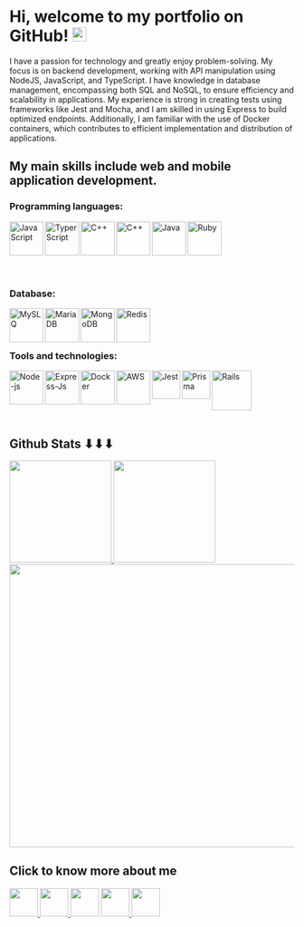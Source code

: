 # Hi, welcome to my portfolio on GitHub! <img src="https://media.giphy.com/media/hvRJCLFzcasrR4ia7z/giphy.gif" width="25px">

 I have a passion for technology and greatly enjoy problem-solving. My focus is on backend development, working with API manipulation using NodeJS, JavaScript, and TypeScript. I have knowledge in database management, encompassing both SQL and NoSQL, to ensure efficiency and scalability in applications. My experience is strong in creating tests using frameworks like Jest and Mocha, and I am skilled in using Express to build optimized endpoints. Additionally, I am familiar with the use of Docker containers, which contributes to efficient implementation and distribution of applications.

## My main skills include web and mobile application development.

### Programming languages:
  <img align="left" alt="JavaScript" height="60" width="60" src="https://img.icons8.com/color/javascript" />
  <img align="left" alt="TyperScript" height="60" width="60" src="https://img.icons8.com/color/typescript" />
  <img align="left" alt="C++" height="60" width="60" src="https://img.icons8.com/color/c-plus-plus-logo" />
  <img align="left" alt="C++" height="60" width="60" src="https://img.icons8.com/color/python" />
  <img align="left" alt="Java" height="60" width="60" src="https://img.icons8.com/color/java-coffee-cup-logo" />
  <img width="60" height="60" alt="Ruby" src="https://github.com/user-attachments/assets/9a9ed023-f4a7-4da2-baf1-25e1d06b4de8" />

  <br>
  <br>
  <br>

### Database:
  <img align="left" alt="MySLQ" height="60" width="60" src="https://img.icons8.com/color/mysql" />
  <img align="left" alt="MariaDB" height="60" width="60" src="https://img.icons8.com/color/maria-db" />
  <img align="left" alt="MongoDB" height="60" width="60" src="https://img.icons8.com/color/mongodb" />
  <img align="left" alt="Redis" height="60" width="60" src="https://img.icons8.com/color/redis" />
  <br>
  <br>
  <br>

### Tools and technologies:
 <img align="left" alt="Node-js" height="60" width="60" src="https://img.icons8.com/color/nodejs" />
 <img align="left" alt="Express-Js" height="60" width="60" src="https://img.icons8.com/color/express-js" />
 <img align="left" alt="Docker" height="60" width="60" src="https://img.icons8.com/color/docker" />
 <img align="left" alt="AWS" height="60" width="60" src="https://img.icons8.com/color/amazon-web-services" />
 <img align="left" alt="Jest" height="50" width="50" src="https://cdn.jsdelivr.net/gh/devicons/devicon/icons/jest/jest-plain.svg" />
 <img align="left" alt="Prisma" height="50" width="50" src="https://img.icons8.com/color/prisma-orm" />
 <img width="70" height="70" alt="Rails" src="https://github.com/user-attachments/assets/16f36d8d-e625-49cf-a294-f835a7c9d4ec" />


<br>
<br>

 ## Github Stats ⬇⬇⬇

<div align="left" target="_blank">
  <a href="https://github-readme-stats.vercel.app/api?username=jpmoreiradev&show_icons=True&theme=dracula&include_all_commits=true&count_private=true" target="_blank"> <img height="180em" src="https://github-readme-stats.vercel.app/api?username=jpmoreiradev&show_icons=True&theme=dracula&include_all_commits=true&count_private=true"/> </a>
  <a href="https://github-readme-stats.vercel.app/api/top-langs/?username=jpmoreiradev&layout=compact&langs_count=6&theme=dracula" target="_blank"> <img height="180em" src="https://github-readme-stats.vercel.app/api/top-langs/?username=jpmoreiradev&layout=compact&langs_count=6&theme=dracula"/> </a>

</div>
  </div>
    <a href="https://wakatime.com/share/@81f81130-04c5-4bbb-8ca5-00deb55f82ee/42df2e11-cb1f-47cf-ac2e-f7cb7aa925ef.svg" target="_blank">
    <img align="center" height="500" width="792" src="https://wakatime.com/share/@81f81130-04c5-4bbb-8ca5-00deb55f82ee/55d414e7-20ff-4064-a9a7-c7bad2f32307.svg">
    </a>
  <div >
  <h2> Click to know more about me </h2>
  <a href="https://www.youtube.com/channel/UCK2deOyGLojnZF9fHzngr6g" target="_blank"><img src="https://img.icons8.com/plasticine/100/000000/youtube.png" height="50"> </a>
  <a href="https://www.instagram.com/jpmoreira_aq/" target="_blank"><img src="https://img.icons8.com/plasticine/100/000000/instagram.png" height="50"> </a>
  <a href="https://www.linkedin.com/in/jo%C3%A3o-pedro-moreira-455b79203/"><img  src="https://img.icons8.com/plasticine/100/000000/linkedin.png" height="50"></a>
   <a href="https://wa.me/5588997307495" target="_blank"><img src="https://img.icons8.com/plasticine/100/000000/whatsapp.png" height="50"> </a>
  <a href="mailto:jp02120123@gmail.com" target="_blank" rel="noopener noreferrer"><img src="https://img.icons8.com/plasticine/100/000000/gmail.png" height="50" /></a>
  </div>
